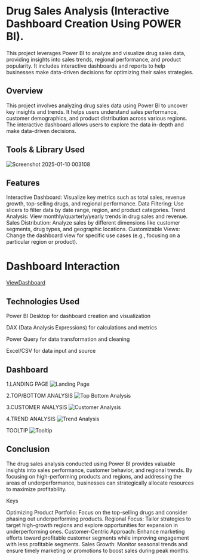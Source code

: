 # Drug Sales Analysis  (Interactive Dashboard Creation Using POWER BI).

This project leverages Power BI to analyze and visualize drug sales data, providing insights into sales trends, regional performance, and product popularity. It includes interactive dashboards and reports to help businesses make data-driven decisions for optimizing their sales strategies.


## Overview
This project involves analyzing drug sales data using Power BI to uncover key insights and trends. It helps users understand sales performance, customer demographics, and product distribution across various regions. The interactive dashboard allows users to explore the data in-depth and make data-driven decisions.



## Tools & Library Used

![Screenshot 2025-01-10 003108](https://github.com/user-attachments/assets/78bdb515-6329-45a2-8f9b-eed53cafb413)








## Features
Interactive Dashboard: Visualize key metrics such as total sales, revenue growth, top-selling drugs, and regional performance.
Data Filtering: Use slicers to filter data by date range, region, and product categories.
Trend Analysis: View monthly/quarterly/yearly trends in drug sales and revenue.
Sales Distribution: Analyze sales by different dimensions like customer segments, drug types, and geographic locations.
Customizable Views: Change the dashboard view for specific use cases (e.g., focusing on a particular region or product).




# Dashboard Interaction


  <a href = "https://github.com/snehap2000/Drugs_Sales_Analysis_Dashboard-Power_BI/blob/main/DRUGS%20SALES%20F_PROJECT.pbix">ViewDashboard</a>






## Technologies Used
Power BI Desktop for dashboard creation and visualization

DAX (Data Analysis Expressions) for calculations and metrics

Power Query for data transformation and cleaning

Excel/CSV for data input and source



## Dashboard

1.LANDING PAGE
![Landing Page](https://github.com/user-attachments/assets/e367cae4-d51c-41c2-b90c-ab2039b52472)















2.TOP/BOTTOM ANALYSIS
![Top Bottom Analysis](https://github.com/user-attachments/assets/d00e2216-629d-4109-90ac-1c03ce83e81a)
















3.CUSTOMER ANALYSIS
![Customer Analysis](https://github.com/user-attachments/assets/5bf15ed3-da84-40f3-8e14-8f9ec1536556)













4.TREND ANALYSIS
![Trend Analysis](https://github.com/user-attachments/assets/d628041b-9f3e-49dc-85e3-2767bc397fa4)












TOOLTIP
![Tooltip](https://github.com/user-attachments/assets/3429b71f-b8e0-4ad9-9646-bc34bfcbc1c3)













## Conclusion
The drug sales analysis conducted using Power BI provides valuable insights into sales performance, customer behavior, and regional trends. By focusing on high-performing products and regions, and addressing the areas of underperformance, businesses can strategically allocate resources to maximize profitability.

Keys

Optimizing Product Portfolio: Focus on the top-selling drugs and consider phasing out underperforming products.
Regional Focus: Tailor strategies to target high-growth regions and explore opportunities for expansion in underperforming ones.
Customer-Centric Approach: Enhance marketing efforts toward profitable customer segments while improving engagement with less profitable segments.
Sales Growth: Monitor seasonal trends and ensure timely marketing or promotions to boost sales during peak months.

